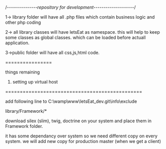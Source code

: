 /*---------------repository for development--------------------*/


1-> library folder will have all .php files which contain business logic and other php coding

2-> all library classes will have letsEat as namespace. this will help to keep some classes as global classes. which can be loaded before actuall application.

3->public folder will have all css,js,html code.

================

things remaining 

1. setting up virtual host

===============================================

add following line to C:\wamp\www\letsEat_dev\.git\info\exclude

library/Framework/*

download silex (slim), twig, doctrine on your system and place them in Framework folder.

it has some dependancy over system so we need different copy on every system. we will add new copy for production master (when we get a client)
